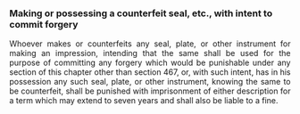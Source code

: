 ### Making or possessing a counterfeit seal, etc., with intent to commit forgery
<div style="text-align: justify">

Whoever makes or counterfeits any seal, plate, or other instrument for making an impression, intending that the same shall be used for the purpose of committing any forgery which would be punishable under any section of this chapter other than section 467, or, with such intent, has in his possession any such seal, plate, or other instrument, knowing the same to be counterfeit, shall be punished with imprisonment of either description for a term which may extend to seven years and shall also be liable to a fine.

</div>

